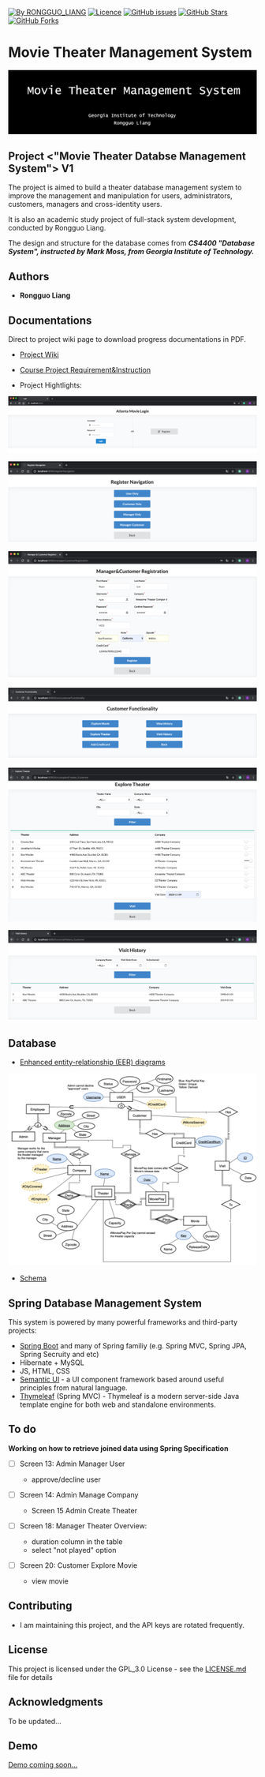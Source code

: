 [![By RONGGUO_LIANG](https://img.shields.io/badge/by-RONGGUOLIANG-blue.svg)](https://github.com/LiangRongguo) [![Licence](https://img.shields.io/badge/license-GPL--3.0-blue.svg)](https://github.com/LiangRongguo/6242/blob/master/LICENSE) [![GitHub issues](https://img.shields.io/github/issues/LiangRongguo/atlantamovie.svg)](https://github.com/LiangRongguo/atlantamovie/issues/) [![GitHub Stars](https://img.shields.io/github/stars/LiangRongguo/atlantamovie.svg?style=social&label=Star)](https://github.com/LiangRongguo/atlantamovie)[![GitHub Forks](https://img.shields.io/github/forks/LiangRongguo/atlantamovie.svg?style=social&label=Fork)](https://github.com/LiangRongguo/atlantamovie)


#  Movie Theater Management System

 
![title_logo](https://github.com/LiangRongguo/atlantamovie/blob/master/README-RESOURCE/title_log.png)


## Project <"Movie Theater Databse Management System"> V1

The project is aimed to build a theater database management system to improve the management and manipulation for users, administrators, customers, managers and cross-identity users.

It is also an academic study project of full-stack system development, conducted by Rongguo Liang.  

The design and structure for the database comes from ***CS4400 "Database System", instructed by Mark Moss, from Georgia Institute of Technology.***

## Authors

* **Rongguo Liang**

## Documentations

Direct to project wiki page to download progress documentations in PDF. 

- [Project Wiki](https://github.com/LiangRongguo/atlantamovie/wiki)

- [Course Project Requirement&Instruction](https://github.com/LiangRongguo/atlantamovie/blob/master/README-RESOURCE/CS4400Fall2019Project.pdf)
 
- Project Hightlights:
 
 ![image1](https://github.com/LiangRongguo/atlantamovie/blob/master/README-RESOURCE/loginPage.png)
 
 ![image1](https://github.com/LiangRongguo/atlantamovie/blob/master/README-RESOURCE/registernavigation.png)

 ![image1](https://github.com/LiangRongguo/atlantamovie/blob/master/README-RESOURCE/managercustomerregisterpage.png)
 
 ![image1](https://github.com/LiangRongguo/atlantamovie/blob/master/README-RESOURCE/customerfunc.png) 

 ![image1](https://github.com/LiangRongguo/atlantamovie/blob/master/README-RESOURCE/customerexploretheater.png)

 ![image1](https://github.com/LiangRongguo/atlantamovie/blob/master/README-RESOURCE/visithistory.png)

## Database

- [Enhanced entity-relationship (EER) diagrams](https://github.com/LiangRongguo/atlantamovie/blob/master/README-RESOURCE/CS4400Fall2019EERKey.pdf)

 ![image1](https://github.com/LiangRongguo/atlantamovie/blob/master/README-RESOURCE/EER.png)

- [Schema](https://github.com/LiangRongguo/atlantamovie/blob/master/README-RESOURCE/CS4400Fall2019SchemaKey.pdf)


## Spring Database Management System

This system is powered by many powerful frameworks and third-party projects:

- [Spring Boot](https://spring.io/projects/spring-boot) and many of Spring familiy (e.g. Spring MVC, Spring JPA, Spring Secruity and etc)
- Hibernate + MySQL
- JS, HTML, CSS
- [Semantic UI](https://github.com/Semantic-Org/Semantic-UI) - a UI component framework based around useful principles from natural language.
- [Thymeleaf](https://github.com/thymeleaf/thymeleaf) (Spring MVC) - Thymeleaf is a modern server-side Java template engine for both web and standalone environments. 

## To do

**Working on how to retrieve joined data using Spring Specification**

- [ ] Screen 13: Admin Manager User

    - approve/decline user

- [ ] Screen 14: Admin Manage Company

    - Screen 15 Admin Create Theater

- [ ] Screen 18: Manager Theater Overview: 
    
    - duration column in the table
    - select "not played" option
    
- [ ] Screen 20: Customer Explore Movie

    - view movie

## Contributing

- I am maintaining this project, and the API keys are rotated frequently.

## License

This project is licensed under the GPL_3.0 License - see the [LICENSE.md](/LICENSE) file for details

## Acknowledgments

To be updated...

## Demo
[Demo coming soon...](https://www.youtube.com/)

